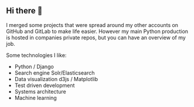 ## Hi there 👋

I merged some projects that were spread around my other accounts on GitHub and GitLab to make life easier. However my main Python production is hosted in companies private repos, but you can have an overview of my job. 

Some technologies I like:

  * Python / Django
  * Search engine Solr/Elasticsearch
  * Data visualization d3js / Matplotlib  
  * Test driven development
  * Systems architecture
  * Machine learning



<!--
**robson-koji/robson-koji** is a ✨ _special_ ✨ repository because its `README.md` (this file) appears on your GitHub profile.

Here are some ideas to get you started:

- 🔭 I’m currently working on ...
- 🌱 I’m currently learning ...
- 👯 I’m looking to collaborate on ...
- 🤔 I’m looking for help with ...
- 💬 Ask me about ...
- 📫 How to reach me: ...
- 😄 Pronouns: ...
- ⚡ Fun fact: ...
-->
